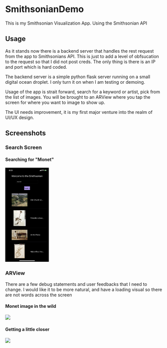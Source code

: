 # SmithsonianDemo
This is my Smithsonian Visualization App. Using the Smithsonian API

## Usage
As it stands now there is a backend server that handles the rest request from the app to Smithsonians API. This is just to add a level of obfsucation to the request so that I did not post creds. The only thing is there is an IP and port which is hard coded. 

The backend server is a simple python flask server running on a small digital ocean droplet. I only turn it on when I am testing or demoing.

Usage of the app is strait forward, search for a keyword or artist, pick from the list of images. You will be brought to an ARView where you tap the screen for where you want to image to show up. 

The UI needs improvement, it is my first major venture into the realm of UI/UX design. 

## Screenshots

### Search Screen
#### Searching for "Monet"
<img src="https://github.com/DackJempsey/SmithsonianDemo/blob/master/SmithsonianDemoImages/IMG_4263.PNG" height="300">

### ARView

There are a few debug statements and user feedbacks that I need to change. I would like it to be more natural, and have a loading visual so there are not words across the screen

#### Monet image in the wild
<img src="https://github.com/DackJempsey/SmithsonianDemo/blob/master/SmithsonianDemoImages/IMG_4260.PNG" height="300">

#### Getting a little closer 
<img src="https://github.com/DackJempsey/SmithsonianDemo/blob/master/SmithsonianDemoImages/IMG_4262.PNG" height="300">




